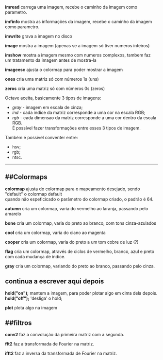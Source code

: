 **imread** carrega uma imagem, recebe o caminho da imagem como parametro.  
  
**imfinfo** mostra as informações da imagem, recebe o caminho da imagem como parametro.  
  
**imwrite** grava a imagem no disco  
  
**image** mostra a imagem (apenas se a imagem só tiver numeros inteiros)  
  
**imshow** mostra a imagem mesmo com numeros complexos, tambem faz um tratamento da imagem antes de mostra-la  
  
**imageesc** ajusta o colormap para poder mostrar a imagem  
  
**ones** cria uma matriz só com números 1s (uns)  
  
**zeros** cria uma matriz só com números 0s (zeros)  
  
Octave aceita, basicamente 3 tipos de imagens:  
* *gray* - imagem em escala de cinza;  
* *ind* - cada indice da matriz corresponde a uma cor na escala RGB;  
* *rgb* - cada dimensao da matriz corresponde a uma cor dentro da escala RGB.  
É possível fazer transformações entre esses 3 tipos de imagem.  
  
Também é possivel conventer entre:  
* hsv;  
* rgb;  
* ntsc.  
    
---
##Colormaps
---
**colormap** ajusta do colormap para o mapeamento desejado, sendo "default" o colormap default  
quando não espeficicado o parâmetro do colormap criado, o padrão é 64.
  
**autumn** cria um colormap, varia do vermelho ao laranja, passando pelo amarelo  
  
**bone** cria um colormap, varia do preto ao branco, com tons cinza-azulados  
  
**cool** cria um colormap, varia do ciano ao magenta  
  
**cooper** cria um colormap, varia do preto a um tom cobre de luz (?)  
  
**flag** cria um colormap, através de ciclos de vermelho, branco, azul e preto com cada mudança de índice.  
  
**gray** cria um colormap, variando do preto ao branco, passando pelo cinza.  
  
**continua a escrever aqui depois**
---
**hold("on");** mantem a imagem, para poder plotar algo em cima dela depois.  
**hold("off");** 'desliga' o hold;  
  
**plot** plota algo na imagem  

##filtros
---
**conv2** faz a convolução da primeira matriz com a segunda.

**fft2** faz a transformada de Fourier na matriz.

**ifft2** faz a inversa da transformada de Fourier na matriz.
